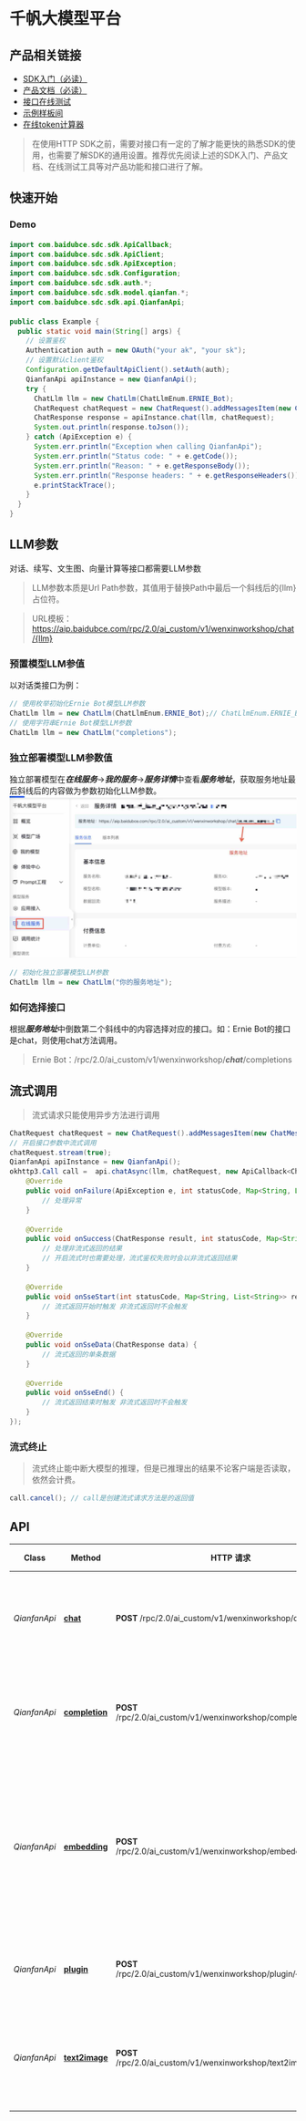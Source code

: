 # 千帆大模型平台
## 产品相关链接
- [SDK入门（必读）](README.md)
- [产品文档（必读）](https://cloud.baidu.com/doc/WENXINWORKSHOP/s/Slfmc9dds)
- [接口在线测试](https://console.bce.baidu.com/tools/#/api?product&#x3D;AI&amp;project&#x3D;%E5%8D%83%E5%B8%86%E5%A4%A7%E6%A8%A1%E5%9E%8B%E5%B9%B3%E5%8F%B0&amp;parent&#x3D;%E9%89%B4%E6%9D%83%E8%AE%A4%E8%AF%81%E6%9C%BA%E5%88%B6&amp;api&#x3D;oauth%2F2.0%2Ftoken&amp;method&#x3D;post)
- [示例样板间](https://console.bce.baidu.com/tools/#/sampleAppCenter/greeting)
- [在线token计算器](https://console.bce.baidu.com/tools/#/tokenizer)

> 在使用HTTP SDK之前，需要对接口有一定的了解才能更快的熟悉SDK的使用，也需要了解SDK的通用设置。推荐优先阅读上述的SDK入门、产品文档、在线测试工具等对产品功能和接口进行了解。

## 快速开始
### Demo

```java
import com.baidubce.sdc.sdk.ApiCallback;
import com.baidubce.sdc.sdk.ApiClient;
import com.baidubce.sdc.sdk.ApiException;
import com.baidubce.sdc.sdk.Configuration;
import com.baidubce.sdc.sdk.auth.*;
import com.baidubce.sdc.sdk.model.qianfan.*;
import com.baidubce.sdc.sdk.api.QianfanApi;

public class Example {
  public static void main(String[] args) {
    // 设置鉴权
    Authentication auth = new OAuth("your ak", "your sk");
    // 设置默认client鉴权
    Configuration.getDefaultApiClient().setAuth(auth);
    QianfanApi apiInstance = new QianfanApi();
    try {
      ChatLlm llm = new ChatLlm(ChatLlmEnum.ERNIE_Bot);
      ChatRequest chatRequest = new ChatRequest().addMessagesItem(new ChatMessage().role(ChatMessageRole.USER).content("你好"));
      ChatResponse response = apiInstance.chat(llm, chatRequest);
      System.out.println(response.toJson());
    } catch (ApiException e) {
      System.err.println("Exception when calling QianfanApi");
      System.err.println("Status code: " + e.getCode());
      System.err.println("Reason: " + e.getResponseBody());
      System.err.println("Response headers: " + e.getResponseHeaders());
      e.printStackTrace();
    }
  }
}
```
## LLM参数
对话、续写、文生图、向量计算等接口都需要LLM参数

> LLM参数本质是Url Path参数，其值用于替换Path中最后一个斜线后的{llm}占位符。

> URL模板：https://aip.baidubce.com/rpc/2.0/ai_custom/v1/wenxinworkshop/chat/{llm}

### 预置模型LLM参值
以对话类接口为例：
```java
// 使用枚举初始化Ernie Bot模型LLM参数
ChatLlm llm = new ChatLlm(ChatLlmEnum.ERNIE_Bot);// ChatLlmEnum.ERNIE_Bot对应的文本为completions
// 使用字符串Ernie Bot模型LLM参数
ChatLlm llm = new ChatLlm("completions");
```

### 独立部署模型LLM参数值
独立部署模型在***在线服务***->***我的服务***->***服务详情***中查看***服务地址***，获取服务地址最后斜线后的内容做为参数初始化LLM参数。
![获取服务地址](doc/f47ac10b-58cc-4372-a567-0e02b2c3d479.jpg '获取服务地址')
```java
// 初始化独立部署模型LLM参数
ChatLlm llm = new ChatLlm("你的服务地址");
```

### 如何选择接口
根据***服务地址***中倒数第二个斜线中的内容选择对应的接口。如：Ernie Bot的接口是chat，则使用chat方法调用。
 
> Ernie Bot：/rpc/2.0/ai_custom/v1/wenxinworkshop/***chat***/completions

## 流式调用
> 流式请求只能使用异步方法进行调用
```java
ChatRequest chatRequest = new ChatRequest().addMessagesItem(new ChatMessage().role(ChatMessageRole.USER).content("你好"));
// 开启接口参数中流式调用
chatRequest.stream(true);
QianfanApi apiInstance = new QianfanApi();
okhttp3.Call call =  api.chatAsync(llm, chatRequest, new ApiCallback<ChatResponse>() {
    @Override
    public void onFailure(ApiException e, int statusCode, Map<String, List<String>> responseHeaders) {
        // 处理异常
    }

    @Override
    public void onSuccess(ChatResponse result, int statusCode, Map<String, List<String>> responseHeaders) {
        // 处理非流式返回的结果
        // 开启流式时也需要处理，流式鉴权失败时会以非流式返回结果
    }

    @Override
    public void onSseStart(int statusCode, Map<String, List<String>> responseHeaders) {
        // 流式返回开始时触发 非流式返回时不会触发
    }

    @Override
    public void onSseData(ChatResponse data) {
        // 流式返回的单条数据
    }

    @Override
    public void onSseEnd() {
        // 流式返回结束时触发 非流式返回时不会触发
    }
});
```
### 流式终止
> 流式终止能中断大模型的推理，但是已推理出的结果不论客户端是否读取，依然会计费。
```java
call.cancel(); // call是创建流式请求方法是的返回值
```

## API

| Class | Method | HTTP 请求 | 鉴权 | 描述 |
| ------------ | ------------- | ------------- | ------------- | ------------- |
| *QianfanApi* | [**chat**](https://cloud.baidu.com/doc/WENXINWORKSHOP/s/clntwmv7t) | **POST** /rpc/2.0/ai_custom/v1/wenxinworkshop/chat/{llm} | **IamAuth** **OAuth**  | 调用对话类大模型 |
| *QianfanApi* | [**completion**](https://cloud.baidu.com/doc/WENXINWORKSHOP/s/Ilphtu4k6) | **POST** /rpc/2.0/ai_custom/v1/wenxinworkshop/completions/{llm} | **IamAuth** **OAuth**  | 调用续写类大模型 |
| *QianfanApi* | [**embedding**](https://cloud.baidu.com/doc/WENXINWORKSHOP/s/alj562vvu) | **POST** /rpc/2.0/ai_custom/v1/wenxinworkshop/embeddings/{llm} | **IamAuth** **OAuth**  | 调用支持向量计算类的大模型接口 |
| *QianfanApi* | [**plugin**](https://cloud.baidu.com/doc/WENXINWORKSHOP/s/iln1kvmpw) | **POST** /rpc/2.0/ai_custom/v1/wenxinworkshop/plugin/{serverPath}/ | **IamAuth** **OAuth**  | 调用插件接口 |
| *QianfanApi* | [**text2image**](https://cloud.baidu.com/doc/WENXINWORKSHOP/s/Klkqubb9w) | **POST** /rpc/2.0/ai_custom/v1/wenxinworkshop/text2image/{llm} | **IamAuth** **OAuth**  | 调用文生图类大模型 |


